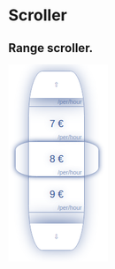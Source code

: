 # Scroller
## Range scroller.
![alt tag](https://github.com/jouk0/Scroller/blob/master/UI-Image.png)
